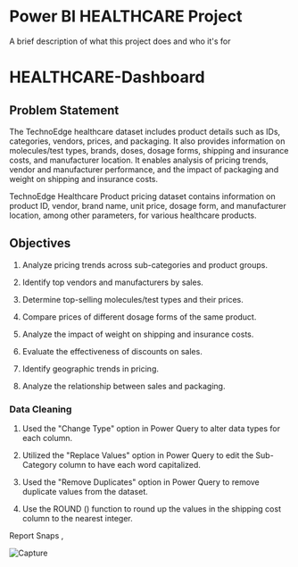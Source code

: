 
# Power BI HEALTHCARE Project

A brief description of what this project does and who it's for

# HEALTHCARE-Dashboard


## Problem Statement

The TechnoEdge healthcare dataset includes product details such as IDs, categories, vendors, prices, and packaging. It also provides information on molecules/test types, brands, doses, dosage forms, shipping and insurance costs, and manufacturer location. It enables analysis of pricing trends, vendor and manufacturer performance, and the impact of packaging and weight on shipping and insurance costs.

TechnoEdge Healthcare Product pricing dataset contains information on product ID, vendor, brand name, unit price, dosage form, and manufacturer location, among other parameters, for various healthcare products.

## Objectives

1) Analyze pricing trends across sub-categories and product groups.

2) Identify top vendors and manufacturers by sales.

3) Determine top-selling molecules/test types and their prices.

4) Compare prices of different dosage forms of the same product.

5) Analyze the impact of weight on shipping and insurance costs.

6) Evaluate the effectiveness of discounts on sales.

7) Identify geographic trends in pricing.

8) Analyze the relationship between sales and packaging.



### Data Cleaning

1) Used the "Change Type" option in Power Query to alter data types for each column.

2) Utilized the "Replace Values" option in Power Query to edit the Sub-Category column to have each word capitalized.

3) Used the "Remove Duplicates" option in Power Query to remove duplicate values from the dataset.

4) Use the ROUND () function to round up the values in the shipping cost column to the nearest integer.


        
Report Snaps ,

![Capture](https://github.com/Sagarbhar/Power-BI-Healthcare-Project/assets/168229258/2176bcf5-d931-4c73-b0de-818071a6a48f)
